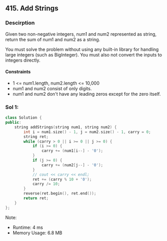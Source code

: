 ## 415. Add Strings

### Descirption 
Given two non-negative integers, num1 and num2 represented as string, return the sum of num1 and num2 as a string.

You must solve the problem without using any built-in library for handling large integers (such as BigInteger). You must also not convert the inputs to integers directly.

#### Constraints
- 1 <= num1.length, num2.length <= 10,000
- num1 and num2 consist of only digits.
- num1 and num2 don't have any leading zeros except for the zero itself.

### Sol 1:

```C++
class Solution {
public:
    string addStrings(string num1, string num2) {
        int i = num1.size() - 1, j = num2.size() - 1, carry = 0;
        string ret;
        while (carry > 0 || i >= 0 || j >= 0) {
            if (i >= 0) {
                carry += (num1[i--] - '0');
            }
            if (j >= 0) {
                carry += (num2[j--] - '0');
            }
            // cout << carry << endl;
            ret += (carry % 10 + '0');
            carry /= 10;
        }
        reverse(ret.begin(), ret.end());
        return ret;
    }
};
```
Note:
- Runtime: 4 ms
- Memory Usage: 6.8 MB
